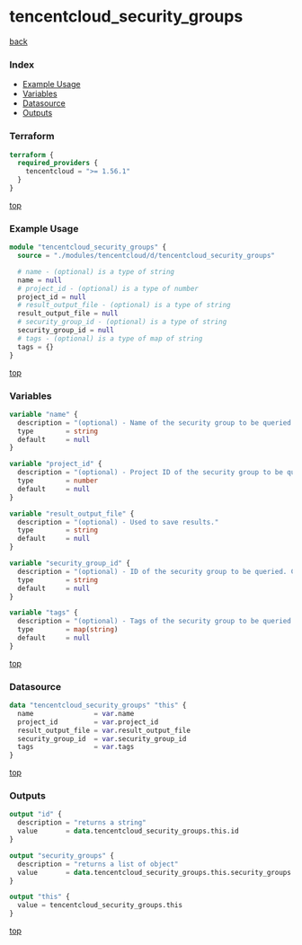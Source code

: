# tencentcloud_security_groups

[back](../tencentcloud.md)

### Index

- [Example Usage](#example-usage)
- [Variables](#variables)
- [Datasource](#datasource)
- [Outputs](#outputs)

### Terraform

```terraform
terraform {
  required_providers {
    tencentcloud = ">= 1.56.1"
  }
}
```

[top](#index)

### Example Usage

```terraform
module "tencentcloud_security_groups" {
  source = "./modules/tencentcloud/d/tencentcloud_security_groups"

  # name - (optional) is a type of string
  name = null
  # project_id - (optional) is a type of number
  project_id = null
  # result_output_file - (optional) is a type of string
  result_output_file = null
  # security_group_id - (optional) is a type of string
  security_group_id = null
  # tags - (optional) is a type of map of string
  tags = {}
}
```

[top](#index)

### Variables

```terraform
variable "name" {
  description = "(optional) - Name of the security group to be queried. Conflict with `security_group_id`."
  type        = string
  default     = null
}

variable "project_id" {
  description = "(optional) - Project ID of the security group to be queried. Conflict with `security_group_id`."
  type        = number
  default     = null
}

variable "result_output_file" {
  description = "(optional) - Used to save results."
  type        = string
  default     = null
}

variable "security_group_id" {
  description = "(optional) - ID of the security group to be queried. Conflict with `name` and `project_id`."
  type        = string
  default     = null
}

variable "tags" {
  description = "(optional) - Tags of the security group to be queried. Conflict with `security_group_id`."
  type        = map(string)
  default     = null
}
```

[top](#index)

### Datasource

```terraform
data "tencentcloud_security_groups" "this" {
  name               = var.name
  project_id         = var.project_id
  result_output_file = var.result_output_file
  security_group_id  = var.security_group_id
  tags               = var.tags
}
```

[top](#index)

### Outputs

```terraform
output "id" {
  description = "returns a string"
  value       = data.tencentcloud_security_groups.this.id
}

output "security_groups" {
  description = "returns a list of object"
  value       = data.tencentcloud_security_groups.this.security_groups
}

output "this" {
  value = tencentcloud_security_groups.this
}
```

[top](#index)